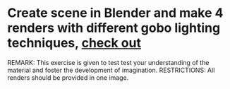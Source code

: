 # Create scene in Blender and make 4 renders with different gobo lighting techniques, [check out](https://www.youtube.com/watch?v=ElMM3u2MO5k)
REMARK: This exercise is given to test test your understanding of the material and foster the development of imagination.
RESTRICTIONS: All renders should be provided in one image.

